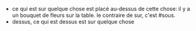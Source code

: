 - ce qui est sur quelque chose est placé au-dessus de cette chose: il y a un bouquet de fleurs sur la table.
  le contraire de sur, c'est #sous.
- dessus, ce qui est dessus est sur quelque chose